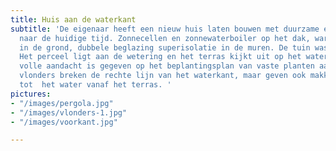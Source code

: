 ```yaml
---
title: Huis aan de waterkant
subtitle: 'De eigenaar heeft een nieuw huis laten bouwen met duurzame energie maatregelen
  naar de huidige tijd. Zonnecellen en zonnewaterboiler op het dak, warmtewisselaar
  in de grond, dubbele beglazing superisolatie in de muren. De tuin was het sluitstuk.
  Het perceel ligt aan de wetering en het terras kijkt uit op het water en de weides.  De
  volle aandacht is gegeven op het beplantingsplan van vaste planten aan de waterkant.  De
  vlonders breken de rechte lijn van het waterkant, maar geven ook makkelijk toegang
  tot  het water vanaf het terras. '
pictures:
- "/images/pergola.jpg"
- "/images/vlonders-1.jpg"
- "/images/voorkant.jpg"

---
```

